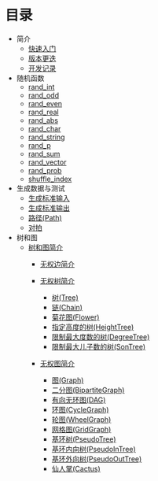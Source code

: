 # 目录

- 简介
  - [快速入门](./user/introduction/quick_start.md)
  - [版本更迭](./user/introduction/version.md)
  - [开发记录](./developer/introduction.md)
- 随机函数
  - [rand_int](./user/rand/rand_int.md)
  - [rand_odd](./user/rand/rand_odd.md)
  - [rand_even](./user/rand/rand_even.md)
  - [rand_real](./user/rand/rand_real.md)
  - [rand_abs](./user/rand/rand_abs.md)
  - [rand_char](./user/rand_char.md)
  - [rand_string](./user/rand/rand_string.md)
  - [rand_p](./user/rand/rand_p.md)
  - [rand_sum](./user/rand/rand_sum.md)
  - [rand_vector](./user/rand/rand_vector.md)
  - [rand_prob](./user/rand/rand_prob.md)
  - [shuffle_index](./user/rand/shuffle_index.md)
- 生成数据与测试
    - [生成标准输入](./user/problem/make_inputs.md)
    - [生成标准输出](./user/problem/make_outputs.md)
    - [路径(Path)](./user/problem/path.md)
    - [对拍](./user/problem/compare.md)
- 树和图
    - [树和图简介](./user/graph/summary.md)
      - [无权边简介](./user/graph/unweight_edge_summary.md)

      - [无权树简介](./user/graph/unweight_tree_summary.md)
        - [树(Tree)](./user/graph/unweight_tree.md)
        - [链(Chain)](./user/graph/unweight_chain.md)
        - [菊花图(Flower)](./user/graph/unweight_flower.md)
        - [指定高度的树(HeightTree)](./user/graph/unweight_height_tree.md)
        - [限制最大度数的树(DegreeTree)](./user/graph/unweight_degree_tree.md)
        - [限制最大儿子数的树(SonTree)](./user/graph/unweight_son_tree.md)

      - [无权图简介](./user/graph/unweight_graph_summary.md)
        - [图(Graph)](./user/graph/unweight_graph.md)
        - [二分图(BipartiteGraph)](./user/graph/unweight_bipartite_graph.md)
        - [有向无环图(DAG)](./user/graph/unweight_dag.md)
        - [环图(CycleGraph)](./user/graph/unweight_cycle_graph.md)
        - [轮图(WheelGraph)](./user/graph/unweight_wheel_graph.md)
        - [网格图(GridGraph)](./user/graph/unweight_grid_graph.md)
        - [基环树(PseudoTree)](./user/graph/unweight_pseudo_tree.md)
        - [基环内向树(PseudoInTree)](./user/graph/unweight_pseudo_in_tree.md)
        - [基环外向树(PseudoOutTree)](./user/graph/unweight_pseudo_out_tree.md)
        - [仙人掌(Cactus)](./user/graph/unweight_cactus.md)
